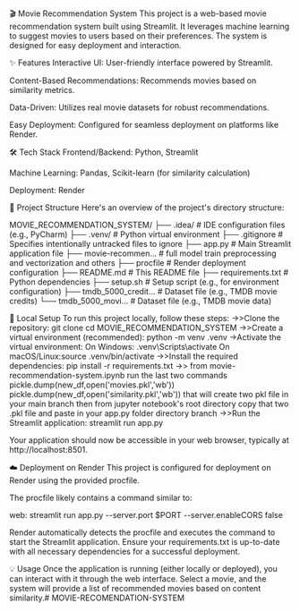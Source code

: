 🎬 Movie Recommendation System
This project is a web-based movie recommendation system built using Streamlit. It leverages machine learning to suggest movies to users based on their preferences. The system is designed for easy deployment and interaction.

✨ Features
Interactive UI: User-friendly interface powered by Streamlit.

Content-Based Recommendations: Recommends movies based on similarity metrics.

Data-Driven: Utilizes real movie datasets for robust recommendations.

Easy Deployment: Configured for seamless deployment on platforms like Render.

🛠️ Tech Stack
Frontend/Backend: Python, Streamlit

Machine Learning: Pandas, Scikit-learn (for similarity calculation)

Deployment: Render

📂 Project Structure
Here's an overview of the project's directory structure:

MOVIE_RECOMMENDATION_SYSTEM/
├── .idea/                 # IDE configuration files (e.g., PyCharm)
├── .venv/                 # Python virtual environment
├── .gitignore             # Specifies intentionally untracked files to ignore
├── app.py                 # Main Streamlit application file
├── movie-recommen...      # full model train preprocessing and vectorization and others
├── procfile               # Render deployment configuration
├── README.md              # This README file
├── requirements.txt       # Python dependencies
├── setup.sh               # Setup script (e.g., for environment configuration)
├── tmdb_5000_credit...    # Dataset file (e.g., TMDB movie credits)
└── tmdb_5000_movi...      # Dataset file (e.g., TMDB movie data)

🚀 Local Setup
To run this project locally, follow these steps:
->>Clone the repository:
   git clone <your-repository-url>
   cd MOVIE_RECOMMENDATION_SYSTEM
->>Create a virtual environment (recommended):
  python -m venv .venv
    ->Activate the virtual environment:
     On Windows: .venv\Scripts\activate
     On macOS/Linux:source .venv/bin/activate
->>Install the required dependencies:
     pip install -r requirements.txt
->> from movie-recommendation-system.ipynb run the last two commands
     pickle.dump(new_df,open('movies.pkl','wb'))
     pickle.dump(new_df,open('similarity.pkl','wb'))
     that will create two pkl file in your main branch then from jupyter notebook's root directory  copy that two .pkl file and paste in your app.py folder directory branch
->>Run the Streamlit application:
     streamlit run app.py

Your application should now be accessible in your web browser, typically at http://localhost:8501.

☁️ Deployment on Render
This project is configured for deployment on Render using the provided procfile.

The procfile likely contains a command similar to:

web: streamlit run app.py --server.port $PORT --server.enableCORS false

Render automatically detects the procfile and executes the command to start the Streamlit application. Ensure your requirements.txt is up-to-date with all necessary dependencies for a successful deployment.

💡 Usage
Once the application is running (either locally or deployed), you can interact with it through the web interface. Select a movie, and the system will provide a list of recommended movies based on content similarity.#   M O V I E - R E C O M E N D A T I O N - S Y S T E M 
 
 
